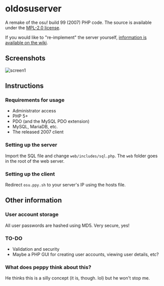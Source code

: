 # oldosuserver
A remake of the osu! build 99 (2007) PHP code. The source is available under the [MPL-2.0 license](https://tldrlegal.com/license/mozilla-public-license-2.0-(mpl-2)).

If you would like to "re-implement" the server yourself, [information is available on the wiki](https://github.com/iceblade112/oldosuserver/wiki).

## Screenshots
![screen1](http://i.imgur.com/H0ZqmdV.png)

## Instructions

### Requirements for usage
* Administrator access
* PHP 5+
* PDO (and the MySQL PDO extension)
* MySQL, MariaDB, etc.
* The released 2007 client

### Setting up the server
Import the SQL file and change `web/includes/sql.php`. The `web` folder goes in the root of the web server.

### Setting up the client
Redirect `osu.ppy.sh` to your server's IP using the hosts file.

## Other information

### User account storage
All user passwords are hashed using MD5. Very secure, yes!

### TO-DO
* Validation and security
* Maybe a PHP GUI for creating user accounts, viewing user details, etc?

### What does peppy think about this?
He thinks this is a silly concept (it is, though. lol) but he won't stop me.
